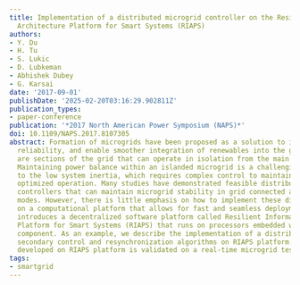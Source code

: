 ```yaml
---
title: Implementation of a distributed microgrid controller on the Resilient Information
  Architecture Platform for Smart Systems (RIAPS)
authors:
- Y. Du
- H. Tu
- S. Lukic
- D. Lubkeman
- Abhishek Dubey
- G. Karsai
date: '2017-09-01'
publishDate: '2025-02-20T03:16:29.902811Z'
publication_types:
- paper-conference
publication: '*2017 North American Power Symposium (NAPS)*'
doi: 10.1109/NAPS.2017.8107305
abstract: Formation of microgrids have been proposed as a solution to improve grid
  reliability, and enable smoother integration of renewables into the grid. Microgrids
  are sections of the grid that can operate in isolation from the main power system.
  Maintaining power balance within an islanded microgrid is a challenging task, due
  to the low system inertia, which requires complex control to maintain stable and
  optimized operation. Many studies have demonstrated feasible distributed microgrid
  controllers that can maintain microgrid stability in grid connected and islanded
  modes. However, there is little emphasis on how to implement these distributed algorithms
  on a computational platform that allows for fast and seamless deployment. This paper
  introduces a decentralized software platform called Resilient Information Architecture
  Platform for Smart Systems (RIAPS) that runs on processors embedded with the microgrid
  component. As an example, we describe the implementation of a distributed microgrid
  secondary control and resynchronization algorithms on RIAPS platform. The controller
  developed on RIAPS platform is validated on a real-time microgrid testbed.
tags:
- smartgrid
---
```

